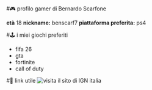 #🎮 profilo gamer di Bernardo Scarfone

**età** 18
**nickname:** benscarf7
**piattaforma preferita:** ps4

#🕹 i miei giochi preferiti

- fifa 26
- gta
- fortinite
- call of duty

#🔗 link utile
![visita il sito di IGN italia](https://it.ign.com/)
